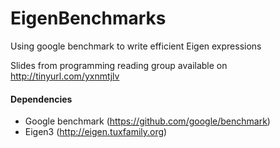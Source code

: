 # EigenBenchmarks
Using google benchmark to write efficient Eigen expressions

Slides from programming reading group available on http://tinyurl.com/yxnmtjlv

#### Dependencies
+ Google benchmark  (https://github.com/google/benchmark)
+ Eigen3 (http://eigen.tuxfamily.org)